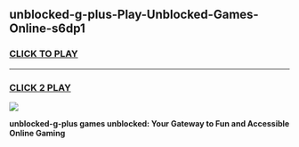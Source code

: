 
## unblocked-g-plus-Play-Unblocked-Games-Online-s6dp1
<h3>
<a href="https://premium76.site?title=unblocked-g-plus&ref=25A">CLICK TO PLAY</a></h3>
<hr>

<h3>
<a href="https://premium76.site?title=unblocked-g-plus&ref=25A">CLICK 2 PLAY</a>
  
</h3>

<a href="https://premium76.site?title=unblocked-g-plus&ref=25A"><img src="https://clearcache.store/games.png"></a>


**unblocked-g-plus games unblocked: Your Gateway to Fun and Accessible Online Gaming**
